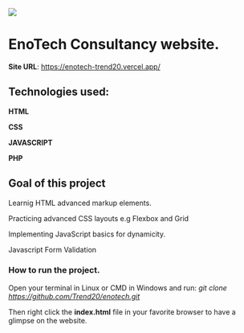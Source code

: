 ![](/img/enotech.png)
# EnoTech Consultancy website.

**Site URL**: https://enotech-trend20.vercel.app/

## Technologies used:
**HTML**

**CSS**

**JAVASCRIPT**

**PHP**

## Goal of this project
   Learnig HTML advanced markup elements.

   Practicing advanced CSS layouts e.g Flexbox and Grid 

   Implementing  JavaScript basics for dynamicity. 

   Javascript Form Validation

### How to run the project.
  
  Open your terminal in Linux or CMD in Windows and run: *git clone https://github.com/Trend20/enotech.git*

  Then right click the **index.html** file in your favorite browser to have a glimpse on the website. 